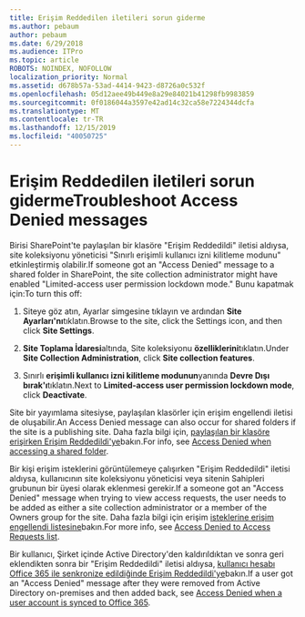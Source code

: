 ```yaml
---
title: Erişim Reddedilen iletileri sorun giderme
ms.author: pebaum
author: pebaum
ms.date: 6/29/2018
ms.audience: ITPro
ms.topic: article
ROBOTS: NOINDEX, NOFOLLOW
localization_priority: Normal
ms.assetid: d678b57a-53ad-4414-9423-d8726a0c532f
ms.openlocfilehash: 05d12aee49b449e8a29e84021b41298fb9983859
ms.sourcegitcommit: 0f0186044a3597e42ad14c32ca58e7224344dcfa
ms.translationtype: MT
ms.contentlocale: tr-TR
ms.lasthandoff: 12/15/2019
ms.locfileid: "40050725"
---
```

# <a name="troubleshoot-access-denied-messages"></a><span data-ttu-id="d4ab4-102">Erişim Reddedilen iletileri sorun giderme</span><span class="sxs-lookup"><span data-stu-id="d4ab4-102">Troubleshoot Access Denied messages</span></span>

<span data-ttu-id="d4ab4-103">Birisi SharePoint'te paylaşılan bir klasöre "Erişim Reddedildi" iletisi aldıysa, site koleksiyonu yöneticisi "Sınırlı erişimli kullanıcı izni kilitleme modunu" etkinleştirmiş olabilir.</span><span class="sxs-lookup"><span data-stu-id="d4ab4-103">If someone got an "Access Denied" message to a shared folder in SharePoint, the site collection administrator might have enabled "Limited-access user permission lockdown mode."</span></span> <span data-ttu-id="d4ab4-104">Bunu kapatmak için:</span><span class="sxs-lookup"><span data-stu-id="d4ab4-104">To turn this off:</span></span> 
  
1. <span data-ttu-id="d4ab4-105">Siteye göz atın, Ayarlar simgesine tıklayın ve ardından **Site Ayarları'nı**tıklatın.</span><span class="sxs-lookup"><span data-stu-id="d4ab4-105">Browse to the site, click the Settings icon, and then click **Site Settings**.</span></span>
    
2. <span data-ttu-id="d4ab4-106">**Site Toplama İdaresi**altında, Site koleksiyonu **özelliklerini**tıklatın.</span><span class="sxs-lookup"><span data-stu-id="d4ab4-106">Under **Site Collection Administration**, click **Site collection features**.</span></span>
    
3. <span data-ttu-id="d4ab4-107">Sınırlı **erişimli kullanıcı izni kilitleme modunun**yanında **Devre Dışı bırak'ı**tıklatın.</span><span class="sxs-lookup"><span data-stu-id="d4ab4-107">Next to **Limited-access user permission lockdown mode**, click **Deactivate**.</span></span>
    
<span data-ttu-id="d4ab4-108">Site bir yayımlama sitesiyse, paylaşılan klasörler için erişim engellendi iletisi de oluşabilir.</span><span class="sxs-lookup"><span data-stu-id="d4ab4-108">An Access Denied message can also occur for shared folders if the site is a publishing site.</span></span> <span data-ttu-id="d4ab4-109">Daha fazla bilgi için, [paylaşılan bir klasöre erişirken Erişim Reddedildi'ye](https://go.microsoft.com/fwlink/?linkid=2004317)bakın.</span><span class="sxs-lookup"><span data-stu-id="d4ab4-109">For info, see [Access Denied when accessing a shared folder](https://go.microsoft.com/fwlink/?linkid=2004317).</span></span>
  
<span data-ttu-id="d4ab4-110">Bir kişi erişim isteklerini görüntülemeye çalışırken "Erişim Reddedildi" iletisi aldıysa, kullanıcının site koleksiyonu yöneticisi veya sitenin Sahipleri grubunun bir üyesi olarak eklenmesi gerekir.</span><span class="sxs-lookup"><span data-stu-id="d4ab4-110">If a someone got an "Access Denied" message when trying to view access requests, the user needs to be added as either a site collection administrator or a member of the Owners group for the site.</span></span> <span data-ttu-id="d4ab4-111">Daha fazla bilgi için erişim [isteklerine erişim engellendi listesine](https://go.microsoft.com/fwlink/?linkid=2004220)bakın.</span><span class="sxs-lookup"><span data-stu-id="d4ab4-111">For more info, see [Access Denied to Access Requests list](https://go.microsoft.com/fwlink/?linkid=2004220).</span></span>
  
<span data-ttu-id="d4ab4-112">Bir kullanıcı, Şirket içinde Active Directory'den kaldırıldıktan ve sonra geri eklendikten sonra bir "Erişim Reddedildi" iletisi aldıysa, [kullanıcı hesabı Office 365 ile senkronize edildiğinde Erişim Reddedildi'ye](https://go.microsoft.com/fwlink/?linkid=2004318)bakın.</span><span class="sxs-lookup"><span data-stu-id="d4ab4-112">If a user got an "Access Denied" message after they were removed from Active Directory on-premises and then added back, see [Access Denied when a user account is synced to Office 365](https://go.microsoft.com/fwlink/?linkid=2004318).</span></span>
  

